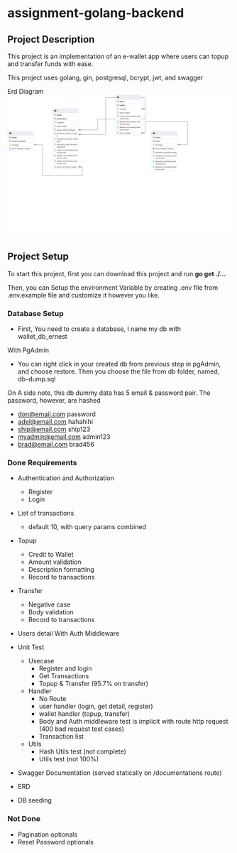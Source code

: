 # assignment-golang-backend

## Project Description
This project is an implementation of an e-wallet app where users can topup and transfer funds with ease.

This project uses golang, gin, postgresql, bcrypt, jwt, and swagger

Erd Diagram
![Erd Diagram](./assignment_erd.png "Project ERD Diagram")

## Project Setup
To start this project, first you can download this project and run **go get ./...** 

Then, you can Setup the environment Variable by creating .env file from .env.example file and customize it however you like.

### Database Setup
 - First, You need to create a database, I name my db with wallet_db_ernest

With PgAdmin
 - You can right click in your created db from previous step in pgAdmin, and choose restore. Then you choose the file from db folder, named, db-dump.sql


On A side note, this db dummy data has 5 email & password pair. The password, however, are hashed

- don@email.com password
- adel@email.com hahahihi
- ship@email.com ship123
- myadmin@email.com admin123
- brad@email.com brad456




### Done Requirements
- Authentication and Authorization
  - Register
  - Login

- List of transactions
  - default 10, with query params combined

- Topup
  - Credit to Wallet
  - Amount validation
  - Description formatting
  - Record to transactions

- Transfer
  - Negative case
  - Body validation
  - Record to transactions  

- Users detail With Auth Middleware

- Unit Test
  - Usecase
    - Register and login 
    - Get Transactions
    - Topup & Transfer (95.7% on transfer)
  - Handler
    - No Route
    - user handler (login, get detail, register)
    - wallet handler (topup, transfer)
    - Body and Auth middleware test is implicit with route http request (400 bad request test cases)
    - Transaction list
  - Utils
    - Hash Utils test (not complete)
    - Utils test (not 100%)

- Swagger Documentation (served statically on /documentations route)

- ERD
- DB seeding

### Not Done
- Pagination optionals
- Reset Password optionals

